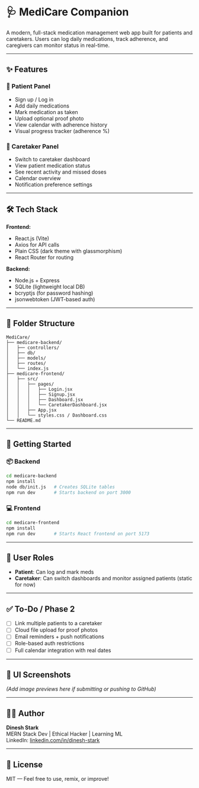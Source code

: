 # 🩺 MediCare Companion

A modern, full-stack medication management web app built for patients and caretakers. Users can log daily medications, track adherence, and caregivers can monitor status in real-time.

---

## ✨ Features

### 🔹 Patient Panel
- Sign up / Log in
- Add daily medications
- Mark medication as taken
- Upload optional proof photo
- View calendar with adherence history
- Visual progress tracker (adherence %)

### 🔹 Caretaker Panel
- Switch to caretaker dashboard
- View patient medication status
- See recent activity and missed doses
- Calendar overview
- Notification preference settings

---

## 🛠️ Tech Stack

**Frontend:**
- React.js (Vite)
- Axios for API calls
- Plain CSS (dark theme with glassmorphism)
- React Router for routing

**Backend:**
- Node.js + Express
- SQLite (lightweight local DB)
- bcryptjs (for password hashing)
- jsonwebtoken (JWT-based auth)

---

## 📁 Folder Structure

```
MediCare/
├── medicare-backend/
│   ├── controllers/
│   ├── db/
│   ├── models/
│   ├── routes/
│   └── index.js
├── medicare-frontend/
│   ├── src/
│   │   ├── pages/
│   │   │   ├── Login.jsx
│   │   │   ├── Signup.jsx
│   │   │   ├── Dashboard.jsx
│   │   │   └── CaretakerDashboard.jsx
│   │   ├── App.jsx
│   │   └── styles.css / Dashboard.css
└── README.md
```

---

## 🚀 Getting Started

### 📦 Backend

```bash
cd medicare-backend
npm install
node db/init.js   # Creates SQLite tables
npm run dev       # Starts backend on port 3000
```

### 💻 Frontend

```bash
cd medicare-frontend
npm install
npm run dev       # Starts React frontend on port 5173
```

---

## 🔐 User Roles

- **Patient**: Can log and mark meds
- **Caretaker**: Can switch dashboards and monitor assigned patients (static for now)

---

## ✅ To-Do / Phase 2

- [ ] Link multiple patients to a caretaker
- [ ] Cloud file upload for proof photos
- [ ] Email reminders + push notifications
- [ ] Role-based auth restrictions
- [ ] Full calendar integration with real dates

---

## 📸 UI Screenshots

_(Add image previews here if submitting or pushing to GitHub)_

---

## 👨‍💻 Author

**Dinesh Stark**  
MERN Stack Dev | Ethical Hacker | Learning ML  
LinkedIn: [linkedin.com/in/dinesh-stark](https://linkedin.com/in/dinesh-stark)

---

## 📄 License

MIT — Feel free to use, remix, or improve!
